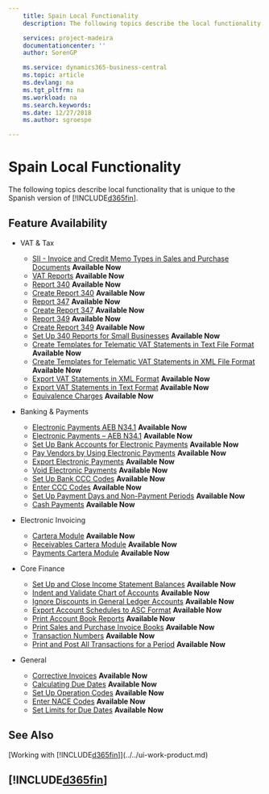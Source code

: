 ```yaml
---
    title: Spain Local Functionality
    description: The following topics describe the local functionality in the Spanish version of Business Central.

    services: project-madeira
    documentationcenter: ''
    author: SorenGP

    ms.service: dynamics365-business-central
    ms.topic: article
    ms.devlang: na
    ms.tgt_pltfrm: na
    ms.workload: na
    ms.search.keywords:
    ms.date: 12/27/2018
    ms.author: sgroespe

---
```

# Spain Local Functionality
The following topics describe local functionality that is unique to the Spanish version of [!INCLUDE[d365fin](../../includes/d365fin_md.md)].  

## Feature Availability  

* VAT & Tax  
    * [SII - Invoice and Credit Memo Types in Sales and Purchase Documents](SII-invoice-types-sales-purchase-documents.md) **Available Now**
    * [VAT Reports](vat-reports.md) **Available Now**
    * [Report 340](report-340.md) **Available Now**  
    * [Create Report 340](how-to-create-report-340.md) **Available Now**  
    * [Report 347](report-347.md) **Available Now**  
    * [Create Report 347](how-to-create-report-347.md) **Available Now**  
    * [Report 349](report-349.md) **Available Now**  
    * [Create Report 349](how-to-create-report-349.md) **Available Now**  
    * [Set Up 340 Reports for Small Businesses](how-to-set-up-340-reports-for-small-businesses.md) **Available Now**
    * [Create Templates for Telematic VAT Statements in Text File Format](how-to-create-templates-for-telematic-vat-statements-in-text-file-format.md) **Available Now**
    * [Create Templates for Telematic VAT Statements in XML File Format](how-to-create-templates-for-telematic-vat-statements-in-xml-file-format.md) **Available Now**
    * [Export VAT Statements in XML Format](how-to-export-vat-statements-in-xml-format.md) **Available Now**  
    * [Export VAT Statements in Text Format](how-to-export-vat-statements-in-text-format.md) **Available Now**
    * [Equivalence Charges](equivalence-charges-ec-.md) **Available Now**

* Banking & Payments  
    * [Electronic Payments AEB N34.1](electronic-payments-aeb-n34.1.md) **Available Now**
    * [Electronic Payments – AEB N34.1](electronic-payments-aeb-n341.md) **Available Now**
    * [Set Up Bank Accounts for Electronic Payments](how-to-set-up-bank-accounts-for-electronic-payments.md) **Available Now**
    * [Pay Vendors by Using Electronic Payments](how-to-pay-vendors-by-using-electronic-payments.md) **Available Now**
    * [Export Electronic Payments](how-to-export-electronic-payments.md) **Available Now**
    * [Void Electronic Payments](how-to-void-electronic-payments.md) **Available Now**
    * [Set Up Bank CCC Codes](how-to-set-up-bank-ccc-codes.md) **Available Now**
    * [Enter CCC Codes](how-to-enter-ccc-codes.md) **Available Now**
    * [Set Up Payment Days and Non-Payment Periods](how-to-set-up-payment-days-and-non-payment-periods.md) **Available Now**
    * [Cash Payments](payments-in-cash.md) **Available Now**

* Electronic Invoicing
    * [Cartera Module](cartera-module.md) **Available Now**
    * [Receivables Cartera Module](receivables-cartera-module.md) **Available Now**
    * [Payments Cartera Module](payments-cartera-module.md) **Available Now**

* Core Finance
    * [Set Up and Close Income Statement Balances](how-to-set-up-and-close-income-statement-balances.md) **Available Now**
    * [Indent and Validate Chart of Accounts](how-to-indent-and-validate-chart-of-accounts.md) **Available Now**
    * [Ignore Discounts in General Ledger Accounts](how-to-ignore-discounts-in-general-ledger-accounts.md) **Available Now**
    * [Export Account Schedules to ASC Format](how-to-export-account-schedules-to-asc-format.md) **Available Now**
    * [Print Account Book Reports](how-to-print-account-book-reports.md) **Available Now**
    * [Print Sales and Purchase Invoice Books](how-to-print-sales-and-purchase-invoice-books.md) **Available Now**  
    * [Transaction Numbers](transaction-numbers.md) **Available Now**
    * [Print and Post All Transactions for a Period](how-to-post-and-print-all-transactions-for-a-period.md) **Available Now**

* General
    * [Corrective Invoices](corrective-invoices.md) **Available Now**
    * [Calculating Due Dates](calculating-due-dates.md) **Available Now**
    * [Set Up Operation Codes](how-to-set-up-operation-codes.md) **Available Now**
    * [Enter NACE Codes](how-to-enter-nace-codes.md) **Available Now**
    * [Set Limits for Due Dates](how-to-set-limits-for-due-dates.md) **Available Now**

## See Also
[Working with [!INCLUDE[d365fin](../../includes/d365fin_md.md)]](../../ui-work-product.md)

## [!INCLUDE[d365fin](../../includes/free_trial_md.md)]  

